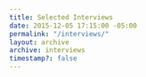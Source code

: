 ```yaml
---
title: Selected Interviews
date: 2015-12-05 17:15:00 -05:00
permalink: "/interviews/"
layout: archive
archive: interviews
timestamp?: false
---
```



